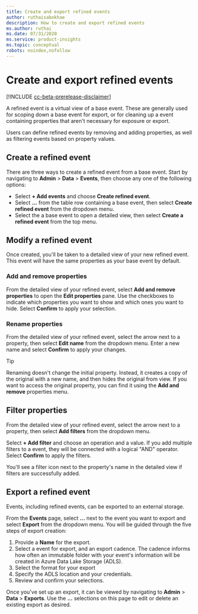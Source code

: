 ```yaml
---
title: Create and export refined events
author: ruthaisabokhae
description: How to create and export refined events
ms.author: ruthai
ms.date: 07/31/2020
ms.service: product-insights
ms.topic: conceptual
robots: noindex,nofollow
---
```


# Create and export refined events

[!INCLUDE [cc-beta-prerelease-disclaimer]( ../includes/cc-beta-prerelease-disclaimer.md)]

A refined event is a virtual view of a base event. These are generally used for scoping down a base event for export, or for cleaning up a event containing properties that aren't necessary for exposure or export.

Users can define refined events by removing and adding properties, as well as filtering events based on property values.

## Create a refined event

There are three ways to create a refined event from a base event. Start by navigating to **Admin** > **Data** > **Events**, then choose any one of the following options:

- Select **+ Add events** and choose **Create refined event**.
- Select **...** from the table row containing a base event, then select **Create refined event** from the dropdown menu.
- Select the a base event to open a detailed view, then select **Create a refined event** from the top menu.

## Modify a refined event

Once created, you'll be taken to a detailed view of your new refined event. This event will have the same properties as your base event by default.

### Add and remove properties

From the detailed view of your refined event, select **Add and remove properties** to open the **Edit properties** pane. Use the checkboxes to indicate which properties you want to show and which ones you want to hide. Select **Confirm** to apply your selection.

### Rename properties

From the detailed view of your refined event, select the arrow next to a property, then select **Edit name** from the dropdown menu. Enter a new name and select **Confirm** to apply your changes.

> [!TIP]
> Renaming doesn't change the initial property. Instead, it creates a copy of the original with a new name, and then hides the original from view. If you want to access the original property, you can find it using the **Add and remove** properties menu.

## Filter properties

From the detailed view of your refined event, select the arrow next to a property, then select **Add filters** from the dropdown menu.

Select **+ Add filter** and choose an operation and a value. If you add multiple filters to a event, they will be connected with a logical "AND" operator. Select **Confirm** to apply the filters.

You'll see a filter icon next to the property's name in the detailed view if filters are successfully added.

## Export a refined event

Events, including refined events, can be exported to an external storage.

From the **Events** page, select **...** next to the event you want to export and select **Export** from the dropdown menu. You will be guided through the five steps of export creation:

1. Provide a **Name** for the export.
2. Select a event for export, and an export cadence. The cadence informs how often an immutable folder with your event's information will be created in Azure Data Lake Storage (ADLS).
3. Select the format for your export
4. Specify the ADLS location and your credentials.
5. Review and confirm your selections.

Once you've set up an export, it can be viewed by navigating to **Admin** > **Data** > **Exports**. Use the **...** selections on this page to edit or delete an existing export as desired.
